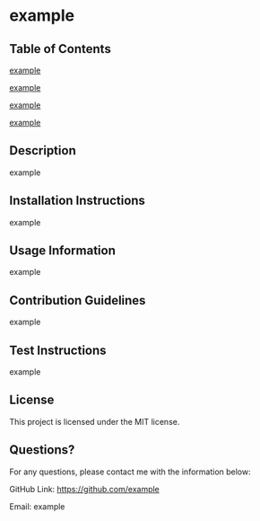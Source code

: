 
# example

## Table of Contents
[example](#installation)

[example](#usage)

[example](#contributing)

[example](#tests)

## Description
example

## Installation Instructions
example

## Usage Information
example

## Contribution Guidelines
example

## Test Instructions
example

## License
This project is licensed under the MIT license.

## Questions?
    
For any questions, please contact me with the information below:
   
GitHub Link: https://github.com/example 
  
Email: example
  
